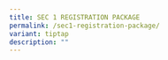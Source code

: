 ```yaml
---
title: SEC 1 REGISTRATION PACKAGE
permalink: /sec1-registration-package/
variant: tiptap
description: ""
---
```

